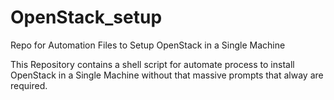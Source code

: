 # OpenStack_setup
Repo for Automation Files to Setup OpenStack in a Single Machine

This Repository contains a shell script for automate process to install OpenStack in a Single Machine without that massive prompts that alway are required.
